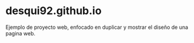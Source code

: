 # desqui92.github.io
Ejemplo de proyecto web, enfocado en duplicar y mostrar el diseño de una pagina web.
